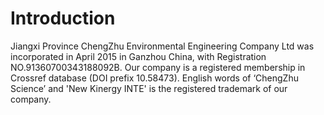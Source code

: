 # Introduction
Jiangxi Province ChengZhu Environmental Engineering Company Ltd was incorporated in April 2015 in Ganzhou China, with Registration NO.91360700343188092B. Our company is a registered membership in Crossref database (DOI prefix 10.58473). English words of ‘ChengZhu Science’ and 'New Kinergy INTE' is the registered trademark of our company.
